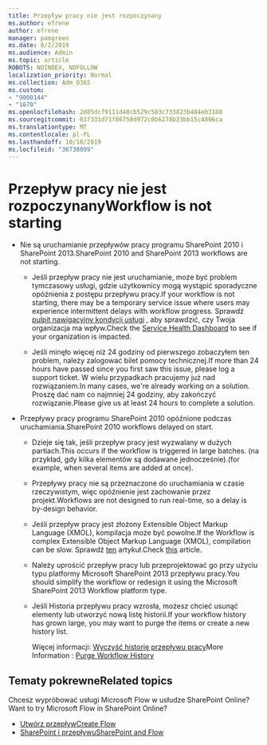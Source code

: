 ```yaml
---
title: Przepływ pracy nie jest rozpoczynany
ms.author: efrene
author: efrene
manager: pamgreen
ms.date: 8/2/2019
ms.audience: Admin
ms.topic: article
ROBOTS: NOINDEX, NOFOLLOW
localization_priority: Normal
ms.collection: Adm_O365
ms.custom:
- "9000144"
- "1670"
ms.openlocfilehash: 2d85dcf9111d48cb529c583c733823b404eb3188
ms.sourcegitcommit: 037331d71f06750d972c0b6278b23bb15c4806ca
ms.translationtype: MT
ms.contentlocale: pl-PL
ms.lasthandoff: 10/18/2019
ms.locfileid: "36738099"
---
```

# <a name="workflow-is-not-starting"></a><span data-ttu-id="cd8e1-102">Przepływ pracy nie jest rozpoczynany</span><span class="sxs-lookup"><span data-stu-id="cd8e1-102">Workflow is not starting</span></span>

- <span data-ttu-id="cd8e1-103">Nie są uruchamianie przepływów pracy programu SharePoint 2010 i SharePoint 2013.</span><span class="sxs-lookup"><span data-stu-id="cd8e1-103">SharePoint 2010 and SharePoint 2013 workflows are not starting.</span></span>

    - <span data-ttu-id="cd8e1-104">Jeśli przepływ pracy nie jest uruchamianie, może być problem tymczasowy usługi, gdzie użytkownicy mogą wystąpić sporadyczne opóźnienia z postępu przepływu pracy.</span><span class="sxs-lookup"><span data-stu-id="cd8e1-104">If your workflow is not starting, there may be a temporary service issue where users may experience intermittent delays with workflow progress.</span></span> <span data-ttu-id="cd8e1-105">Sprawdź [pulpit nawigacyjny kondycji usługi](https:/admin.microsoft.com/AdminPortal/Home#/servicehealth) , aby sprawdzić, czy Twoja organizacja ma wpływ.</span><span class="sxs-lookup"><span data-stu-id="cd8e1-105">Check the [Service Health Dashboard](https:/admin.microsoft.com/AdminPortal/Home#/servicehealth) to see if your organization is impacted.</span></span>

    - <span data-ttu-id="cd8e1-106">Jeśli minęło więcej niż 24 godziny od pierwszego zobaczyłem ten problem, należy zalogować bilet pomocy technicznej.</span><span class="sxs-lookup"><span data-stu-id="cd8e1-106">If more than 24 hours have passed since you first saw this issue, please log a support ticket.</span></span> <span data-ttu-id="cd8e1-107">W wielu przypadkach pracujemy już nad rozwiązaniem.</span><span class="sxs-lookup"><span data-stu-id="cd8e1-107">In many cases, we're already working on a solution.</span></span> <span data-ttu-id="cd8e1-108">Proszę dać nam co najmniej 24 godziny, aby zakończyć rozwiązanie.</span><span class="sxs-lookup"><span data-stu-id="cd8e1-108">Please give us at least 24 hours to complete a solution.</span></span>

- <span data-ttu-id="cd8e1-109">Przepływy pracy programu SharePoint 2010 opóźnione podczas uruchamiania.</span><span class="sxs-lookup"><span data-stu-id="cd8e1-109">SharePoint 2010 workflows delayed on start.</span></span>

    - <span data-ttu-id="cd8e1-110">Dzieje się tak, jeśli przepływ pracy jest wyzwalany w dużych partiach.</span><span class="sxs-lookup"><span data-stu-id="cd8e1-110">This occurs if the workflow is triggered in large batches.</span></span> <span data-ttu-id="cd8e1-111">(na przykład, gdy kilka elementów są dodawane jednocześnie).</span><span class="sxs-lookup"><span data-stu-id="cd8e1-111">(for example, when several items are added at once).</span></span>

    - <span data-ttu-id="cd8e1-112">Przepływy pracy nie są przeznaczone do uruchamiania w czasie rzeczywistym, więc opóźnienie jest zachowanie przez projekt.</span><span class="sxs-lookup"><span data-stu-id="cd8e1-112">Workflows are not designed to run real-time, so a delay is by-design behavior.</span></span>

   -  <span data-ttu-id="cd8e1-113">Jeśli przepływ pracy jest złożony Extensible Object Markup Language (XMOL), kompilacja może być powolne.</span><span class="sxs-lookup"><span data-stu-id="cd8e1-113">If the Workflow is complex Extensible Object Markup Language (XMOL), compilation can be slow.</span></span> <span data-ttu-id="cd8e1-114">Sprawdź [ten](https://support.microsoft.com//kb/3043697) artykuł.</span><span class="sxs-lookup"><span data-stu-id="cd8e1-114">Check [this](https://support.microsoft.com//kb/3043697) article.</span></span>

    - <span data-ttu-id="cd8e1-115">Należy uprościć przepływ pracy lub przeprojektować go przy użyciu typu platformy Microsoft SharePoint 2013 przepływu pracy.</span><span class="sxs-lookup"><span data-stu-id="cd8e1-115">You should simplify the workflow or redesign it using the Microsoft SharePoint 2013 Workflow platform type.</span></span>

    - <span data-ttu-id="cd8e1-116">Jeśli Historia przepływu pracy wzrosła, możesz chcieć usunąć elementy lub utworzyć nową listę historii.</span><span class="sxs-lookup"><span data-stu-id="cd8e1-116">If your workflow history has grown large, you may want to purge the items or create a new history list.</span></span>

        <span data-ttu-id="cd8e1-117">Więcej informacji: [Wyczyść historię przepływu pracy](https://blogs.technet.microsoft.com/marj/2015/08/07/sharepoint-2010-workflows-best-practice-purge-workflow-history-list-items/)</span><span class="sxs-lookup"><span data-stu-id="cd8e1-117">More Information : [Purge Workflow History](https://blogs.technet.microsoft.com/marj/2015/08/07/sharepoint-2010-workflows-best-practice-purge-workflow-history-list-items/)</span></span>


## <a name="related-topics"></a><span data-ttu-id="cd8e1-118">Tematy pokrewne</span><span class="sxs-lookup"><span data-stu-id="cd8e1-118">Related topics</span></span>
<span data-ttu-id="cd8e1-119">Chcesz wypróbować usługi Microsoft Flow w usłudze SharePoint Online?</span><span class="sxs-lookup"><span data-stu-id="cd8e1-119">Want to try Microsoft Flow in SharePoint Online?</span></span>
- [<span data-ttu-id="cd8e1-120">Utwórz przepływ</span><span class="sxs-lookup"><span data-stu-id="cd8e1-120">Create Flow</span></span>](https://support.office.com/article/Create-a-flow-for-a-list-or-library-in-SharePoint-Online-or-OneDrive-for-Business-a9c3e03b-0654-46af-a254-20252e580d01) 
- [<span data-ttu-id="cd8e1-121">SharePoint i przepływu</span><span class="sxs-lookup"><span data-stu-id="cd8e1-121">SharePoint and Flow</span></span>](https://flow.microsoft.com/blog/sharepoint-and-flow/) 


